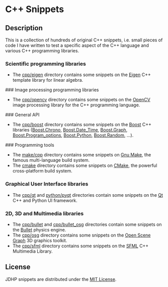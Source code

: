 # C++ Snippets

## Description

This is a collection of hundreds of original C++ snippets, i.e. small pieces of
code I have written to test a specific aspect of the C++ language and various
C++ programming libraries.

### Scientific programming libraries

- The [cpp/eigen](https://github.com/jeremiedecock/snippets/tree/master/cpp/eigen) directory contains some snippets on the [Eigen](http://eigen.tuxfamily.org) C++ template library for linear algebra.

### Image processing programming libraries

- The [cpp/opencv](https://github.com/jeremiedecock/snippets/tree/master/cpp/opencv) directory contains some snippets on the [OpenCV](http://opencv.org/) image processing library for the C++ programming language.

### General API

- The [cpp/boost](https://github.com/jeremiedecock/snippets/tree/master/cpp/boost) directory contains some snippets on the [Boost](http://www.boost.org/) C++ libraries ([Boost.Chrono](http://www.boost.org/doc/libs/1_58_0/doc/html/chrono.html), [Boost.Date_Time](http://www.boost.org/doc/libs/1_58_0/doc/html/date_time.html), [Boost.Graph](http://www.boost.org/doc/libs/1_58_0/libs/graph/doc/index.html), [Boost.Program_options](http://www.boost.org/doc/libs/1_58_0/doc/html/program_options.html), [Boost.Python](http://www.boost.org/doc/libs/1_58_0/libs/python/doc/index.html), [Boost.Random](http://www.boost.org/doc/libs/1_58_0/doc/html/boost_random.html), ...).

### Programming tools

- The [make/cpp](https://github.com/jeremiedecock/snippets/tree/master/cpp/hello) directory contains some snippets on [Gnu Make](http://www.gnu.org/software/make/), the famous multi-language build system.
- The [cmake](https://github.com/jeremiedecock/snippets/tree/master/cmake) directory contains some snippets on [CMake](http://www.cmake.org/), the powerful cross-platform build system.

### Graphical User Interface libraries

- The [cpp/qt](https://github.com/jeremiedecock/snippets/tree/master/cpp/qt) and [python/pyqt](https://github.com/jeremiedecock/snippets/tree/master/python/pyqt) directories contain some snippets on the [Qt](http://qt-project.org/) C++ and Python UI framework.

### 2D, 3D and Multimedia libraries

- The [cpp/bullet](https://github.com/jeremiedecock/snippets/tree/master/cpp/bullet) and [cpp/bullet_osg](https://github.com/jeremiedecock/snippets/tree/master/cpp/bullet_osg) directories contain some snippets on the [Bullet](http://bulletphysics.org) physics engine.
- The [cpp/osg](https://github.com/jeremiedecock/snippets/tree/master/cpp/osg) directory contains some snippets on the [Open Scene Graph](http://www.openscenegraph.org/) 3D graphics toolkit.
- The [cpp/sfml](https://github.com/jeremiedecock/snippets/tree/master/cpp/sfml) directory contains some snippets on the [SFML](http://www.sfml-dev.org) C++ Multimedia Library.

## License

JDHP snippets are distributed under the [MIT License](http://opensource.org/licenses/MIT).
